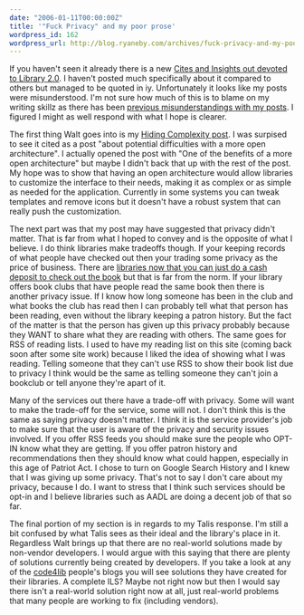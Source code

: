 ```yaml
---
date: "2006-01-11T00:00:00Z"
title: '"Fuck Privacy" and my poor prose'
wordpress_id: 162
wordpress_url: http://blog.ryaneby.com/archives/fuck-privacy-and-my-poor-prose/
---
```

If you haven't seen it already there is a new <a href="http://cites.boisestate.edu/v6i2a.htm">Cites and Insights out devoted to Library 2.0</a>. I haven't posted much specifically about it compared to others but managed to be quoted in iy. Unfortunately it looks like my posts were misunderstood. I'm not sure how much of this is to blame on my writing skillz as there has been <a href="http://blog.ryaneby.com/archives/web-search-vs-research/">previous misunderstandings with my posts</a>. I figured I might as well respond with what I hope is clearer.

The first thing Walt goes into is my <a href="http://libdev.plymouth.edu/post/26">Hiding Complexity post</a>. I was surpised to see it cited as a post "about potential difficulties with a more open architecture". I actually opened the post with "One of the benefits of a more open architecture" but maybe I didn't back that up with the rest of the post. My hope was to show that having an open architecture would allow libraries to customize the interface to their needs, making it as complex or as simple as needed for the application. Currently in some systems you can tweak templates and remove icons but it doesn't have a robust system that can really push the customization.

The next part was that my post may have suggested that privacy didn't matter. That is far from what I hoped to convey and is the opposite of what I believe. I do think libraries make tradeoffs though. If your keeping records of what people have checked out then your trading some privacy as the price of business. There are <a href="http://www.infotoday.com/cilmag/jun05/Ostrowsky.shtml">libraries now that you can just do a cash deposit to check out the book</a> but that is far from the norm. If your library offers book clubs that have people read the same book then there is another privacy issue. If I know how long someone has been in the club and what books the club has read then I can probably tell what that person has been reading, even without the library keeping a patron history. But the fact of the matter is that the person has given up this privacy probably because they WANT to share what they are reading with others. The same goes for RSS of reading lists. I used to have my reading list on this site (coming back soon after some site work) because I liked the idea of showing what I was reading. Telling someone that they can't use RSS to show their book list due to privacy I think would be the same as telling someone they can't join a bookclub or tell anyone they're apart of it.

Many of the services out there have a trade-off with privacy. Some will want to make the trade-off for the service, some will not. I don't think this is the same as saying privacy doesn't matter. I think it is the service provider's job to make sure that the user is aware of the privacy and security issues involved. If you offer RSS feeds you should make sure the people who OPT-IN know what they are getting. If you offer patron history and recommendations then they should know what could happen, especially in this age of Patriot Act. I chose to turn on Google Search History and I knew that I was giving up some privacy. That's not to say I don't care about my privacy, because I do. I want to stress that I think such services should be opt-in and I believe libraries such as AADL are doing a decent job of that so far.

The final portion of my section is in regards to my Talis response. I'm still a bit confused by what Talis sees as their ideal and the library's place in it. Regardless Walt brings up that there are no real-world solutions made by non-vendor developers. I would argue with this saying that there are plenty of solutions currently being created by developers. If you take a look at any of the <a href="http://code4lib.org/">code4lib</a> people's blogs you will see solutions they have created for their libraries. A complete ILS? Maybe not right now but then I would say there isn't a real-world solution right now at all, just real-world problems that many people are working to fix (including vendors).
